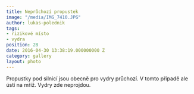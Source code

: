 ```yaml
---
title: Neprůchozí propustek
image: "/media/IMG_7410.JPG"
author: lukas-polednik
tags:
- rizikové místo
- vydra
position: 28
date: 2016-04-30 13:38:19.000000000 Z
category: gallery
layout: photo
---
```

Propustky pod silnicí jsou obecně pro vydry průchozí. V tomto případě
ale ústí na mříž. Vydry zde neprojdou.
